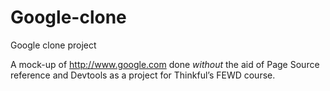 Google-clone
============

Google clone project

A mock-up of http://www.google.com done *without* the aid of Page Source reference and Devtools as a project for Thinkful’s FEWD course.
